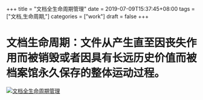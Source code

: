 +++
title = "文档全生命周期管理"
date = 2019-07-09T15:37:45+08:00
tags = ["文档,生命周期,"]
categories = ["work"]
draft = false
+++

# 文档生命周期：文件从产生直至因丧失作用而被销毁或者因具有长远历史价值而被档案馆永久保存的整体运动过程。

[![文档全生命周期管理](https://pic.superbed.cn/item/5d04ad9f451253d1787984ca)](https://pic.superbed.cn/item/5d04ad9f451253d1787984ca.png)

